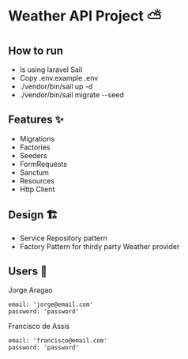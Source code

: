 # Weather API Project ⛅

## How to run
- Is using laravel Sail
- Copy .env.example .env
- ./vendor/bin/sail up -d
- ./vendor/bin/sail migrate --seed

## Features ✨

- Migrations
- Factories
- Seeders
- FormRequests
- Sanctum
- Resources
- Http Client

## Design 🏗️
- Service Repository pattern
- Factory Pattern for thirdy party Weather provider

## Users 👱

Jorge Aragao
```
email: 'jorge@email.com'
password: 'password'
```

Francisco de Assis
```
email: 'francisco@email.com'
password: 'password'
```